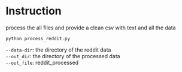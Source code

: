 # Instruction 

process the all files and provide a clean csv with text and all the data
```
python process_reddit.py 
```
`--data-dir`: the directory of the reddit data  
`--out_dir`: the directory of the processed data  
`--out_file`: reddit_processed  